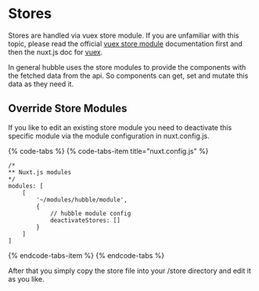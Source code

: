 # Stores

Stores are handled via vuex store module. If you are unfamiliar with this topic, please read the official [vuex store module](https://vuex.vuejs.org/) documentation first and then the nuxt.js doc for [vuex](https://nuxtjs.org/guide/vuex-store).

In general hubble uses the store modules to provide the components with the fetched data from the api. So components can get, set and mutate this data as they need it.

## Override Store Modules

If you like to edit an existing store module you need to deactivate this specific module via the module configuration in nuxt.config.js. 

{% code-tabs %}
{% code-tabs-item title="nuxt.config.js" %}
```text
/*
** Nuxt.js modules
*/
modules: [
    [
        '~/modules/hubble/module',
        {
            // hubble module config
            deactivateStores: []
        }
    ]
]
```
{% endcode-tabs-item %}
{% endcode-tabs %}

After that you simply copy the store file into your /store directory and edit it as you like. 

